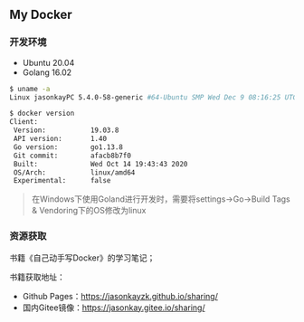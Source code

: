 ## My Docker

### 开发环境

- Ubuntu 20.04
- Golang 16.02

```bash
$ uname -a
Linux jasonkayPC 5.4.0-58-generic #64-Ubuntu SMP Wed Dec 9 08:16:25 UTC 2020 x86_64 x86_64 x86_64 GNU/Linux

$ docker version
Client:
 Version:           19.03.8
 API version:       1.40
 Go version:        go1.13.8
 Git commit:        afacb8b7f0
 Built:             Wed Oct 14 19:43:43 2020
 OS/Arch:           linux/amd64
 Experimental:      false
```


> 在Windows下使用Goland进行开发时，需要将settings→Go→Build Tags & Vendoring下的OS修改为linux 


### 资源获取

书籍《自己动手写Docker》的学习笔记；

书籍获取地址：

- Github Pages：https://jasonkayzk.github.io/sharing/
- 国内Gitee镜像：https://jasonkay.gitee.io/sharing/

